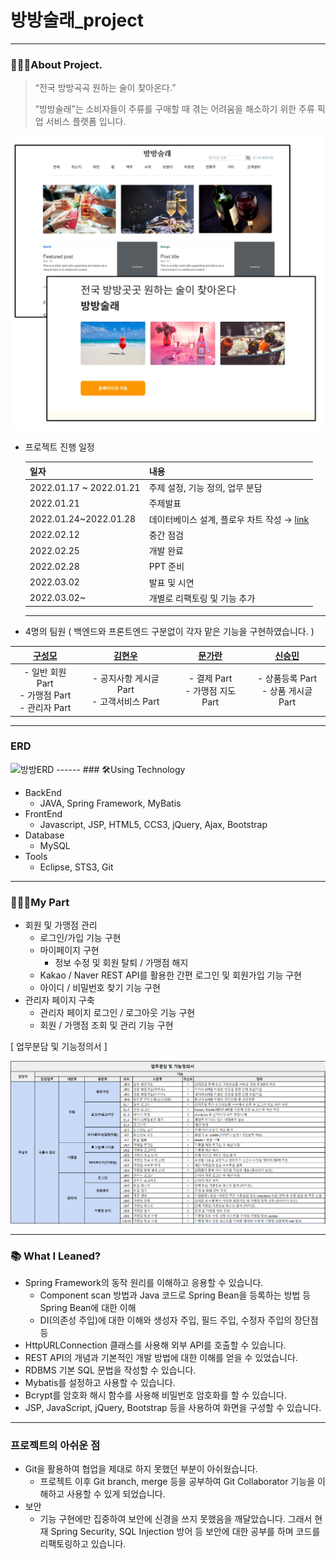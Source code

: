 # 방방술래_project

------

### 👨🏻‍💻About Project.

> “전국 방방곡곡 원하는 술이 찾아온다.” 
>
> ”방방술래”는 소비자들이 주류를 구매할 때 겪는 어려움을 해소하기 위한 주류 픽업 서비스 플랫폼 입니다.

<img src=".\images\image1.png" style="zoom:50%;" />

- 프로젝트 진행 일정

  | 일자                    | 내용                                                         |
  | ----------------------- | ------------------------------------------------------------ |
  | 2022.01.17 ~ 2022.01.21 | 주제 설정, 기능 정의, 업무 분담                              |
  | 2022.01.21              | 주제발표                                                     |
  | 2022.01.24~2022.01.28   | 데이터베이스 설계, 플로우 차트 작성 → [link](https://docs.google.com/spreadsheets/d/1X8fWYxPlJHykNt62tOavay0s0QIRBxUxNkZfTeoUh4I/edit#gid=488482738) |
  | 2022.02.12              | 중간 점검                                                    |
  | 2022.02.25              | 개발 완료                                                    |
  | 2022.02.28              | PPT 준비                                                     |
  | 2022.03.02              | 발표 및 시연                                                 |
  | 2022.03.02~             | 개별로 리팩토링 및 기능 추가                                 |

  ------

- 4명의 팀원 ( 백엔드와 프론트엔드 구분없이 각자 맡은 기능을 구현하였습니다. )

|          [구성모](https://github.com/gusm96)           |      [김현우](https://github.com/wmrwmr)      | [문가란](https://github.com/lililights) |  [신승민](https://github.com/siner44)   |
| :----------------------------------------------------: | :-------------------------------------------: | :-------------------------------------: | :-------------------------------------: |
| - 일반 회원 Part<br />- 가맹점 Part<br />- 관리자 Part | - 공지사항 게시글 Part<br />- 고객서비스 Part |   - 결제 Part<br />- 가맹점 지도 Part   | - 상품등록 Part<br />- 상품 게시글 Part |

------
### ERD

<img width="758" alt="방방ERD" src="https://github.com/gusm96/bitwin-bangbang/assets/77833389/c523bd2d-b0bb-4cbd-b83c-181eefe8fba8">
------
### 🛠️Using Technology

- BackEnd
  - JAVA, Spring Framework, MyBatis
- FrontEnd
  - Javascript, JSP, HTML5, CCS3, jQuery, Ajax, Bootstrap
- Database
  - MySQL
- Tools
  - Eclipse, STS3, Git

------

### 🙋🏻‍♂️My Part

- 회원 및 가맹점 관리
  - 로그인/가입 기능 구현
  - 마이페이지 구현
    - 정보 수정 및 회원 탈퇴 / 가맹점 해지
  - Kakao / Naver REST API를 활용한 간편 로그인 및 회원가입 기능 구현
  - 아이디 / 비밀번호 찾기 기능 구현
- 관리자 페이지 구축
  - 관리자 페이지 로그인 / 로그아웃 기능 구현
  - 회원 / 가맹점 조회 및 관리 기능 구현

[ 업무분담 및 기능정의서 ]

<img src=".\images\mypart.png" style="zoom:50%;" />

------

### 📚 What I Leaned?

- Spring Framework의 동작 원리를 이해하고 응용할 수 있습니다.
  - Component scan 방법과 Java 코드로 Spring Bean을 등록하는 방법 등 Spring Bean에 대한 이해
  - DI(의존성 주입)에 대한 이해와 생성자 주입, 필드 주입, 수정자 주입의 장단점 등
- HttpURLConnection 클래스를 사용해 외부 API를 호출할 수 있습니다.
- REST API의 개념과 기본적인 개발 방법에 대한 이해를 얻을 수 있었습니다.
- RDBMS 기본 SQL 문법을 작성할 수 있습니다.
- Mybatis를 설정하고 사용할 수 있습니다.
- Bcrypt를 암호화 해시 함수를 사용해 비밀번호 암호화를 할 수 있습니다.
- JSP, JavaScript, jQuery, Bootstrap 등을 사용하여 화면을 구성할 수 있습니다.

------

###  프로젝트의 아쉬운 점

- Git을 활용하여 협업을 제대로 하지 못했던 부분이 아쉬웠습니다.
  - 프로젝트 이후 Git branch, merge 등을 공부하여 Git Collaborator 기능을 이해하고 사용할 수 있게 되었습니다.
- 보안
  - 기능 구현에만 집중하여 보안에 신경을 쓰지 못했음을 깨달았습니다. 그래서 현재 Spring Security, SQL Injection 방어 등 보안에 대한 공부를 하며 코드를 리팩토링하고 있습니다.
